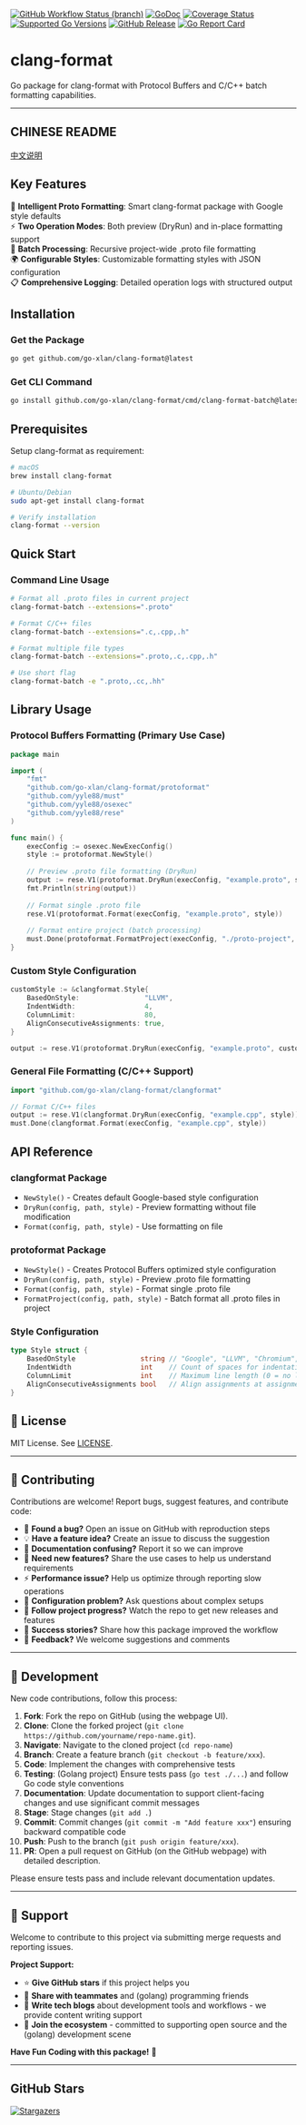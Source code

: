 [![GitHub Workflow Status (branch)](https://img.shields.io/github/actions/workflow/status/go-xlan/clang-format/release.yml?branch=main&label=BUILD)](https://github.com/go-xlan/clang-format/actions/workflows/release.yml?query=branch%3Amain)
[![GoDoc](https://pkg.go.dev/badge/github.com/go-xlan/clang-format)](https://pkg.go.dev/github.com/go-xlan/clang-format)
[![Coverage Status](https://img.shields.io/coveralls/github/go-xlan/clang-format/main.svg)](https://coveralls.io/github/go-xlan/clang-format?branch=main)
[![Supported Go Versions](https://img.shields.io/badge/Go-1.22-lightgrey.svg)](https://go.dev/)
[![GitHub Release](https://img.shields.io/github/release/go-xlan/clang-format.svg)](https://github.com/go-xlan/clang-format/releases)
[![Go Report Card](https://goreportcard.com/badge/github.com/go-xlan/clang-format)](https://goreportcard.com/report/github.com/go-xlan/clang-format)

# clang-format

Go package for clang-format with Protocol Buffers and C/C++ batch formatting capabilities.

---

<!-- TEMPLATE (EN) BEGIN: LANGUAGE NAVIGATION -->
## CHINESE README

[中文说明](README.zh.md)
<!-- TEMPLATE (EN) END: LANGUAGE NAVIGATION -->

## Key Features

🎯 **Intelligent Proto Formatting**: Smart clang-format package with Google style defaults  
⚡ **Two Operation Modes**: Both preview (DryRun) and in-place formatting support  
🔄 **Batch Processing**: Recursive project-wide .proto file formatting  
🌍 **Configurable Styles**: Customizable formatting styles with JSON configuration  
📋 **Comprehensive Logging**: Detailed operation logs with structured output

## Installation

### Get the Package

```bash
go get github.com/go-xlan/clang-format@latest
```

### Get CLI Command

```bash
go install github.com/go-xlan/clang-format/cmd/clang-format-batch@latest
```

## Prerequisites

Setup clang-format as requirement:

```bash
# macOS
brew install clang-format

# Ubuntu/Debian
sudo apt-get install clang-format

# Verify installation
clang-format --version
```

## Quick Start

### Command Line Usage

```bash
# Format all .proto files in current project
clang-format-batch --extensions=".proto"

# Format C/C++ files
clang-format-batch --extensions=".c,.cpp,.h"

# Format multiple file types
clang-format-batch --extensions=".proto,.c,.cpp,.h"

# Use short flag
clang-format-batch -e ".proto,.cc,.hh"
```

## Library Usage

### Protocol Buffers Formatting (Primary Use Case)

```go
package main

import (
    "fmt"
    "github.com/go-xlan/clang-format/protoformat"
    "github.com/yyle88/must"
    "github.com/yyle88/osexec"
    "github.com/yyle88/rese"
)

func main() {
    execConfig := osexec.NewExecConfig()
    style := protoformat.NewStyle()
    
    // Preview .proto file formatting (DryRun)
    output := rese.V1(protoformat.DryRun(execConfig, "example.proto", style))
    fmt.Println(string(output))
    
    // Format single .proto file
	rese.V1(protoformat.Format(execConfig, "example.proto", style))
    
    // Format entire project (batch processing)
    must.Done(protoformat.FormatProject(execConfig, "./proto-project", style))
}
```

### Custom Style Configuration

```go
customStyle := &clangformat.Style{
    BasedOnStyle:                "LLVM",
    IndentWidth:                 4,
    ColumnLimit:                 80,
    AlignConsecutiveAssignments: true,
}

output := rese.V1(protoformat.DryRun(execConfig, "example.proto", customStyle))
```

### General File Formatting (C/C++ Support)

```go
import "github.com/go-xlan/clang-format/clangformat"

// Format C/C++ files
output := rese.V1(clangformat.DryRun(execConfig, "example.cpp", style))
must.Done(clangformat.Format(execConfig, "example.cpp", style))
```

## API Reference

### clangformat Package

- `NewStyle()` - Creates default Google-based style configuration
- `DryRun(config, path, style)` - Preview formatting without file modification
- `Format(config, path, style)` - Use formatting on file

### protoformat Package

- `NewStyle()` - Creates Protocol Buffers optimized style configuration
- `DryRun(config, path, style)` - Preview .proto file formatting
- `Format(config, path, style)` - Format single .proto file
- `FormatProject(config, path, style)` - Batch format all .proto files in project

### Style Configuration

```go
type Style struct {
    BasedOnStyle                string // "Google", "LLVM", "Chromium", etc.
    IndentWidth                 int    // Count of spaces for indentation
    ColumnLimit                 int    // Maximum line length (0 = no limit)
    AlignConsecutiveAssignments bool   // Align assignments at assignment signs
}
```

<!-- TEMPLATE (EN) BEGIN: STANDARD PROJECT FOOTER -->
<!-- VERSION 2025-09-06 04:53:24.895249 +0000 UTC -->

## 📄 License

MIT License. See [LICENSE](LICENSE).

---

## 🤝 Contributing

Contributions are welcome! Report bugs, suggest features, and contribute code:

- 🐛 **Found a bug?** Open an issue on GitHub with reproduction steps
- 💡 **Have a feature idea?** Create an issue to discuss the suggestion
- 📖 **Documentation confusing?** Report it so we can improve
- 🚀 **Need new features?** Share the use cases to help us understand requirements
- ⚡ **Performance issue?** Help us optimize through reporting slow operations
- 🔧 **Configuration problem?** Ask questions about complex setups
- 📢 **Follow project progress?** Watch the repo to get new releases and features
- 🌟 **Success stories?** Share how this package improved the workflow
- 💬 **Feedback?** We welcome suggestions and comments

---

## 🔧 Development

New code contributions, follow this process:

1. **Fork**: Fork the repo on GitHub (using the webpage UI).
2. **Clone**: Clone the forked project (`git clone https://github.com/yourname/repo-name.git`).
3. **Navigate**: Navigate to the cloned project (`cd repo-name`)
4. **Branch**: Create a feature branch (`git checkout -b feature/xxx`).
5. **Code**: Implement the changes with comprehensive tests
6. **Testing**: (Golang project) Ensure tests pass (`go test ./...`) and follow Go code style conventions
7. **Documentation**: Update documentation to support client-facing changes and use significant commit messages
8. **Stage**: Stage changes (`git add .`)
9. **Commit**: Commit changes (`git commit -m "Add feature xxx"`) ensuring backward compatible code
10. **Push**: Push to the branch (`git push origin feature/xxx`).
11. **PR**: Open a pull request on GitHub (on the GitHub webpage) with detailed description.

Please ensure tests pass and include relevant documentation updates.

---

## 🌟 Support

Welcome to contribute to this project via submitting merge requests and reporting issues.

**Project Support:**

- ⭐ **Give GitHub stars** if this project helps you
- 🤝 **Share with teammates** and (golang) programming friends
- 📝 **Write tech blogs** about development tools and workflows - we provide content writing support
- 🌟 **Join the ecosystem** - committed to supporting open source and the (golang) development scene

**Have Fun Coding with this package!** 🎉

<!-- TEMPLATE (EN) END: STANDARD PROJECT FOOTER -->

---

## GitHub Stars

[![Stargazers](https://starchart.cc/go-xlan/clang-format.svg?variant=adaptive)](https://starchart.cc/go-xlan/clang-format)